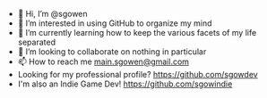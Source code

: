 - 👋 Hi, I’m @sgowen
- 👀 I’m interested in using GitHub to organize my mind
- 🌱 I’m currently learning how to keep the various facets of my life separated
- 💞️ I’m looking to collaborate on nothing in particular
- 📫 How to reach me main.sgowen@gmail.com
- Looking for my professional profile? https://github.com/sgowdev
- I'm also an Indie Game Dev! https://github.com/sgowindie

<!---
sgowen/sgowen is a ✨ special ✨ repository because its `README.md` (this file) appears on your GitHub profile.
You can click the Preview link to take a look at your changes.
--->

